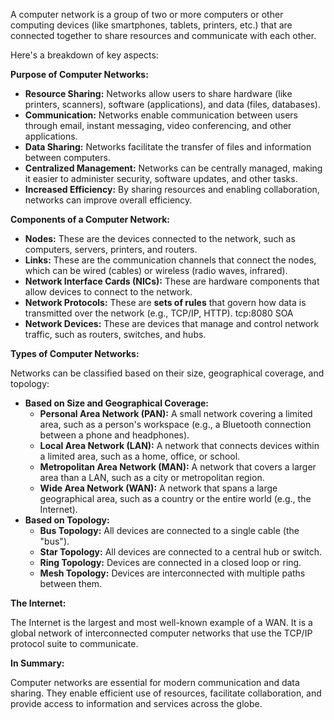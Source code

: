 A computer network is a group of two or more computers or other computing devices (like smartphones, tablets, printers, etc.) that are connected together to share resources and communicate with each other.

Here's a breakdown of key aspects:

**Purpose of Computer Networks:**

- **Resource Sharing:** Networks allow users to share hardware (like printers, scanners), software (applications), and data (files, databases).
- **Communication:** Networks enable communication between users through email, instant messaging, video conferencing, and other applications.
- **Data Sharing:** Networks facilitate the transfer of files and information between computers.
- **Centralized Management:** Networks can be centrally managed, making it easier to administer security, software updates, and other tasks.
- **Increased Efficiency:** By sharing resources and enabling collaboration, networks can improve overall efficiency.

**Components of a Computer Network:**

- **Nodes:** These are the devices connected to the network, such as computers, servers, printers, and routers.
- **Links:** These are the communication channels that connect the nodes, which can be wired (cables) or wireless (radio waves, infrared).
- **Network Interface Cards (NICs):** These are hardware components that allow devices to connect to the network.
- **Network Protocols:** These are **sets of rules** that govern how data is transmitted over the network (e.g., TCP/IP, HTTP). tcp:8080 SOA
- **Network Devices:** These are devices that manage and control network traffic, such as routers, switches, and hubs.

**Types of Computer Networks:**

Networks can be classified based on their size, geographical coverage, and topology:

- **Based on Size and Geographical Coverage:**
    - **Personal Area Network (PAN):** A small network covering a limited area, such as a person's workspace (e.g., a Bluetooth connection between a phone and headphones).
    - **Local Area Network (LAN):** A network that connects devices within a limited area, such as a home, office, or school.
    - **Metropolitan Area Network (MAN):** A network that covers a larger area than a LAN, such as a city or metropolitan region.
    - **Wide Area Network (WAN):** A network that spans a large geographical area, such as a country or the entire world (e.g., the Internet).
- **Based on Topology:**
    - **Bus Topology:** All devices are connected to a single cable (the "bus").
    - **Star Topology:** All devices are connected to a central hub or switch.
    - **Ring Topology:** Devices are connected in a closed loop or ring.
    - **Mesh Topology:** Devices are interconnected with multiple paths between them.

**The Internet:**

The Internet is the largest and most well-known example of a WAN. It is a global network of interconnected computer networks that use the TCP/IP protocol suite to communicate.

**In Summary:**

Computer networks are essential for modern communication and data sharing. They enable efficient use of resources, facilitate collaboration, and provide access to information and services across the globe.